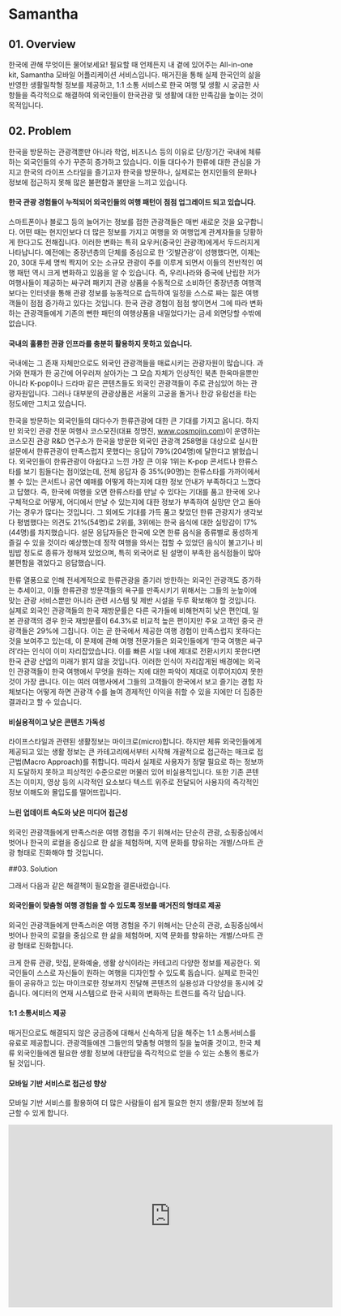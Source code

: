 # Samantha

## 01. Overview

한국에 관해 무엇이든 물어보세요! 필요할 때 언제든지 내 곁에 있어주는 All-in-one kit, Samantha 모바일 어플리케이션 서비스입니다. 매거진을 통해 실제 한국인의 삶을 반영한 생활밀착형 정보를 제공하고, 1:1 소통 서비스로 한국 여행 및 생활 시 궁금한 사항들을 즉각적으로 해결하여 외국인들이 한국관광 및 생활에 대한 만족감을 높이는 것이 목적입니다.

## 02. Problem

한국을 방문하는 관광객뿐만 아니라 학업, 비즈니스 등의 이유로 단/장기간 국내에 체류하는 외국인들의 수가 꾸준히 증가하고 있습니다. 이들 대다수가 한류에 대한 관심을 가지고 한국의 라이프 스타일을 즐기고자 한국을 방문하나, 실제로는 현지인들의 문화나 정보에 접근하지 못해 많은 불편함과 불만을 느끼고 있습니다.

#### 한국 관광 경험들이 누적되어 외국인들의 여행 패턴이 점점 업그레이드 되고 있습니다.

스마트폰이나 블로그 등의 늘어가는 정보를 접한 관광객들은 매번 새로운 것을 요구합니다. 어떤 때는 현지인보다 더 많은 정보를 가지고 여행을 와 여행업계 관계자들을 당황하게 한다고도 전해집니다. 이러한 변화는 특히 요우커(중국인 관광객)에게서 두드러지게 나타납니다. 예전에는 중장년층의 단체를 중심으로 한 ‘깃발관광’이 성행했다면, 이제는 20, 30대 두세 명씩 짝지어 오는 소규모 관광이 주를 이루게 되면서 이들의 전반적인 여행 패턴 역시 크게 변화하고 있음을 알 수 있습니다. 즉, 우리나라와 중국에 난립한 저가 여행사들이 제공하는 싸구려 패키지 관광 상품을 수동적으로 소비하던 중장년층 여행객보다는 인터넷을 통해 관광 정보를 능동적으로 습득하여 일정을 스스로 짜는 젊은 여행객들이 점점 증가하고 있다는 것입니다. 한국 관광 경험이 점점 쌓이면서 그에 따라 변화하는 관광객들에게 기존의 뻔한 패턴의 여행상품을 내밀었다가는 금세 외면당할 수밖에 없습니다.

#### 국내의 훌륭한 관광 인프라를 충분히 활용하지 못하고 있습니다.

국내에는 그 존재 자체만으로도 외국인 관광객들을 매료시키는 관광자원이 많습니다. 과거와 현재가 한 공간에 어우러져 살아가는 그 모습 자체가 인상적인 북촌 한옥마을뿐만 아니라 K-pop이나 드라마 같은 콘텐츠들도 외국인 관광객들이 주로 관심있어 하는 관광자원입니다. 그러나 대부분의 관광상품은 서울의 고궁을 돌거나 한강 유람선을 타는 정도에만 그치고 있습니다.

한국을 방문하는 외국인들의 대다수가 한류관광에 대한 큰 기대를 가지고 옵니다. 하지만 외국인 관광 전문 여행사 코스모진(대표 정명진, www.cosmojin.com)이 운영하는 코스모진 관광 R&D 연구소가 한국을 방문한 외국인 관광객 258명을 대상으로 실시한 설문에서 한류관광이 만족스럽지 못했다는 응답이 79%(204명)에 달한다고 밝혔습니다. 외국인들이 한류관광이 아쉽다고 느낀 가장 큰 이유 1위는 K-pop 콘서트나 한류스타를 보기 힘들다는 점이었는데, 전체 응답자 중 35%(90명)는 한류스타를 가까이에서 볼 수 있는 콘서트나 공연 예매를 어떻게 하는지에 대한 정보 안내가 부족하다고 느꼈다고 답했다. 즉, 한국에 여행을 오면 한류스타를 만날 수 있다는 기대를 품고 한국에 오나 구체적으로 어떻게, 어디에서 만날 수 있는지에 대한 정보가 부족하여 실망만 안고 돌아가는 경우가 많다는 것입니다. 그 외에도 기대를 가득 품고 찾았던 한류 관광지가 생각보다 평범했다는 의견도 21%(54명)로 2위를, 3위에는 한국 음식에 대한 실망감이 17%(44명)를 차지했습니다. 설문 응답자들은 한국에 오면 한류 음식을 종류별로 풍성하게 즐길 수 있을 것이라 예상했는데 정작 여행을 와서는 접할 수 있었던 음식이 불고기나 비빔밥 정도로 종류가 정해져 있었으며, 특히 외국어로 된 설명이 부족한 음식점들이 많아 불편함을 겪었다고 응답했습니다.

한류 열풍으로 인해 전세계적으로 한류관광을 즐기러 방한하는 외국인 관광객도 증가하는 추세이고, 이들 한류관광 방문객들의 욕구를 만족시키기 위해서는 그들의 눈높이에 맞는 관광 서비스뿐만 아니라 관련 시스템 및 제반 시설을 두루 확보해야 할 것입니다. 실제로 외국인 관광객들의 한국 재방문률은 다른 국가들에 비해현저히 낮은 편인데, 일본 관광객의 경우 한국 재방문률이 64.3%로 비교적 높은 편이지만 주요 고객인 중국 관광객들은 29%에 그칩니다. 이는 곧 한국에서 제공한 여행 경험이 만족스럽지 못하다는 것을 보여주고 있는데, 이 문제에 관해 여행 전문가들은 외국인들에게 ‘한국 여행은 싸구려’라는 인식이 이미 자리잡았습니다. 이를 빠른 시일 내에 제대로 전환시키지 못한다면 한국 관광 산업의 미래가 밝지 않을 것입니다. 이러한 인식이 자리잡게된 배경에는 외국인 관광객들이 한국 여행에서 무엇을 원하는 지에 대한 파악이 제대로 이루어지0지 못한 것이 가장 큽니다. 이는 여러 여행사에서 그들의 고객들이 한국에서 보고 즐기는 경험 자체보다는 어떻게 하면 관광객 수를 늘여 경제적인 이익을 취할 수 있을 지에만 더 집중한 결과라고 할 수 있습니다.

#### 비실용적이고 낮은 콘텐츠 가독성

라이프스타일과 관련된 생활정보는 마이크로(micro)합니다. 하지만 체류 외국인들에게 제공되고 있는 생활 정보는 큰 카테고리에서부터 시작해 개괄적으로 접근하는 매크로 접근법(Macro Approach)를 취합니다. 따라서 실제로 사용자가 정말 필요로 하는 정보까지 도달하지 못하고 피상적인 수준으로만 머물러 있어 비실용적입니다. 또한 기존 콘텐츠는 이미지, 영상 등의 시각적인 요소보다 텍스트 위주로 전달되어 사용자의 즉각적인 정보 이해도와 몰입도를 떨어뜨립니다.

#### 느린 업데이트 속도와 낮은 미디어 접근성

외국인 관광객들에게 만족스러운 여행 경험을 주기 위해서는 단순히 관광, 쇼핑중심에서 벗어나 한국의 로컬을 중심으로 한 삶을 체험하며, 지역 문화를 향유하는 개별/스마트 관광 형태로 진화해야 할 것입니다.

##03. Solution

그래서 다음과 같은 해결책이 필요함을 결론내렸습니다.

#### 외국인들이 맞춤형 여행 경험을 할 수 있도록 정보를 매거진의 형태로 제공

외국인 관광객들에게 만족스러운 여행 경험을 주기 위해서는 단순히 관광, 쇼핑중심에서 벗어나 한국의 로컬을 중심으로 한 삶을 체험하며, 지역 문화를 향유하는 개별/스마트 관광 형태로 진화합니다.

크게 한류 관광, 맛집, 문화예술, 생활 상식이라는 카테고리 다양한 정보를 제공한다. 외국인들이 스스로 자신들이 원하는 여행을 디자인할 수 있도록 돕습니다.
실제로 한국인들이 공유하고 있는 마이크로한 정보까지 전달해 콘텐츠의 실용성과 다양성을 동시에 갖춥니다.
에디터의 연재 시스템으로 한국 사회의 변화하는 트렌드를 즉각 담습니다.

#### 1:1 소통서비스 제공

매거진으로도 해결되지 않은 궁금증에 대해서 신속하게 답을 해주는 1:1 소통서비스를 유료로 제공합니다. 관광객들에겐 그들만의 맞춤형 여행의 질을 높여줄 것이고, 한국 체류 외국인들에겐 필요한 생활 정보에 대한답을 즉각적으로 얻을 수 있는 소통의 통로가 될 것입니다.

#### 모바일 기반 서비스로 접근성 향상

모바일 기반 서비스를 활용하여 더 많은 사람들이 쉽게 필요한 현지 생활/문화 정보에 접근할 수 있게 합니다.

<div class='video-wrapper'>
  <iframe
    src='https://player.vimeo.com/video/143585901'
    class='video'
    width='640'
    height='360'
    frameborder='0'
    allowfullscreen>
  </iframe>
</div>
